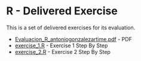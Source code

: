 R - Delivered Exercise
======================

This is a set of delivered exercises for its evaluation.

* [Evaluacion_R_antoniogonzalezartime.pdf](./Evaluacion_R_antoniogonzalezartime.pdf) - PDF
* [exercise_1.R](./exercise_1.R) - Exercise 1 Step By Step
* [exercise_2.R](./exercise_2.R) - Exercise 2 Step By Step
